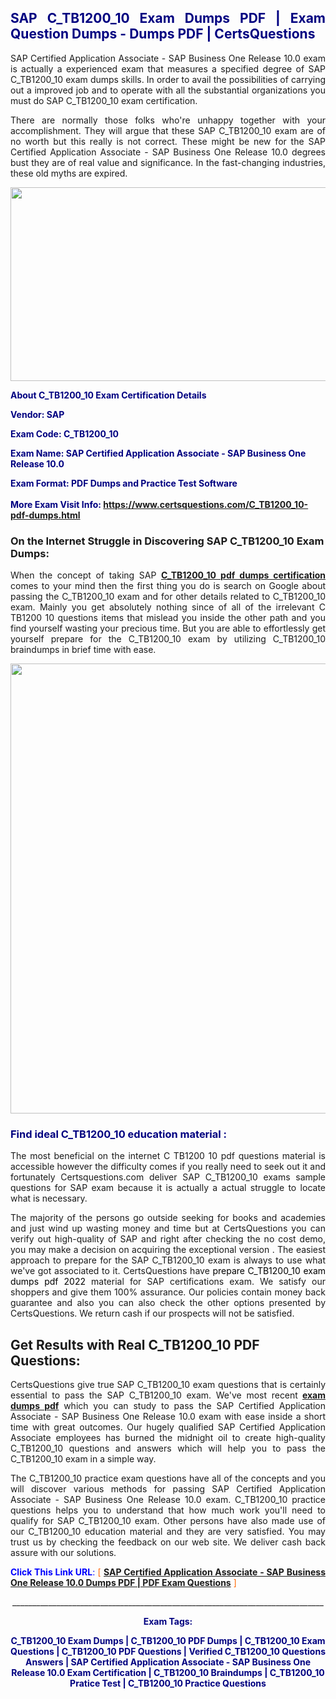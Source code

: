 <h2 style="text-align: justify;"><span style="color: #000080;">SAP C_TB1200_10 Exam Dumps PDF | Exam Question Dumps - Dumps PDF | CertsQuestions</span></h2>
<p style="text-align: justify;">SAP Certified Application Associate - SAP Business One Release 10.0 exam is actually a experienced exam that measures a specified degree of SAP  C_TB1200_10 exam dumps skills. In order to avail the possibilities of carrying out a improved job and to operate with all the substantial organizations you must do SAP C_TB1200_10 exam certification.</p>
<p style="text-align: justify;">There are normally those folks who're unhappy together with your accomplishment. They will argue that these SAP  C_TB1200_10 exam are of no worth but this really is not correct. These might be new for the SAP Certified Application Associate - SAP Business One Release 10.0 degrees bust they are of real value and significance. In the fast-changing industries, these old myths are expired.</p>
<p><img style="display: block; margin-left: auto; margin-right: auto;" src="https://i.imgur.com/eaP4ae9.png" width="840" height="310" /></p>
<p><span style="color: #000080;"><strong>About C_TB1200_10 Exam Certification Details</strong></span></p>
<p><span style="color: #000080;"><strong>Vendor: SAP<br /></strong></span></p>
<p><span style="color: #000080;"><strong>Exam Code: C_TB1200_10</strong></span></p>
<p><span style="color: #000080;"><strong>Exam Name: SAP Certified Application Associate - SAP Business One Release 10.0</strong></span></p>
<p><span style="color: #000080;"><strong>Exam Format: PDF Dumps and Practice Test Software<br /><br />More Exam Visit Info: <span style="color: #ff6600;"><a href="https://www.certsquestions.com/C_TB1200_10-pdf-dumps.html">https://www.certsquestions.com/C_TB1200_10-pdf-dumps.html</a></span></strong></span></p>
<h3>On the Internet Struggle in Discovering SAP C_TB1200_10 Exam Dumps:</h3>
<p style="text-align: justify;">When the concept of taking SAP <a href="https://www.certsquestions.com/C_TB1200_10-pdf-dumps.html"><strong> C_TB1200_10 pdf dumps certification</strong></a> comes to your mind then the first thing you do is search on Google about passing the C_TB1200_10 exam and for other details related to C_TB1200_10 exam. Mainly you get absolutely nothing since of all of the irrelevant C TB1200 10 questions items that mislead you inside the other path and you find yourself wasting your precious time. But you are able to effortlessly get yourself prepare for the C_TB1200_10 exam by utilizing C_TB1200_10 braindumps in brief time with ease.</p>
<p><a href="https://www.certsquestions.com/C_TB1200_10-pdf-dumps.html"><img style="display: block; margin-left: auto; margin-right: auto;" src="https://i.imgur.com/pxhoKQ2.png" width="720" /></a></p>
<h3><span style="color: #000080;">Find ideal  C_TB1200_10 education material :</span></h3>
<p style="text-align: justify;">The most beneficial on the internet C TB1200 10 pdf questions material is accessible however the difficulty comes if you really need to seek out it and fortunately Certsquestions.com deliver SAP C_TB1200_10 exams sample questions for SAP  exam because it is actually a actual struggle to locate what is necessary.</p>
<p style="text-align: justify;">The majority of the persons go outside seeking for books and academies and just wind up wasting money and time but at CertsQuestions you can verify out high-quality of SAP  and right after checking the no cost demo, you may make a decision on acquiring the exceptional version . The easiest approach to prepare for the SAP C_TB1200_10 exam is always to use what we've got associated to it. CertsQuestions have <span style="color: #000000;">prepare C_TB1200_10 exam dumps pdf 2022</span> material for SAP certifications exam. We satisfy our shoppers and give them 100% assurance. Our policies contain money back guarantee and also you can also check the other options presented by CertsQuestions. We return cash if our prospects will not be satisfied.</p>
<h2>Get Results with Real C_TB1200_10 PDF Questions:</h2>
<p style="text-align: justify;">CertsQuestions give true SAP C_TB1200_10 exam questions that is certainly essential to pass the SAP  C_TB1200_10 exam. We've most recent<strong>&nbsp;<a href="https://www.certsquestions.com/">exam dumps pdf</a></strong>&nbsp;which you can study to pass the SAP Certified Application Associate - SAP Business One Release 10.0 exam with ease inside a short time with great outcomes. Our hugely qualified SAP Certified Application Associate employees has burned the midnight oil to create high-quality C_TB1200_10 questions and answers which will help you to pass the C_TB1200_10 exam in a simple way.</p>
<p style="text-align: justify;">The C_TB1200_10 practice exam questions have all of the concepts and you will discover various methods for passing SAP Certified Application Associate - SAP Business One Release 10.0 exam. C_TB1200_10 practice questions helps you to understand that how much work you'll need to qualify for SAP  C_TB1200_10 exam. Other persons have also made use of our C_TB1200_10 education material and they are very satisfied. You may trust us by checking the feedback on our web site. We deliver cash back assure with our solutions.</p>
<p style="text-align: justify;"><span style="color: #0000ff;"><strong>Click This Link URL</strong>:</span> <span style="color: #ff6600;">[ <strong><a href="https://www.certsquestions.com/sap-certified-application-associate-certification.html">SAP Certified Application Associate - SAP Business One Release 10.0 Dumps PDF | PDF Exam Questions</a></strong> ]</span></p>
<p style="text-align: center;">______________________________________________________________________________</p>
<p style="text-align: center;"><span style="color: #000080;"><strong>Exam Tags:</strong></span></p>
<p style="text-align: center;"><span style="color: #000080;"><strong>C_TB1200_10 Exam Dumps | C_TB1200_10 PDF Dumps | C_TB1200_10 Exam Questions | C_TB1200_10 PDF Questions | Verified C_TB1200_10 Questions Answers | SAP Certified Application Associate - SAP Business One Release 10.0 Exam Certification | C_TB1200_10 Braindumps | C_TB1200_10 Pratice Test | C_TB1200_10 Practice Questions</strong></span></p>
